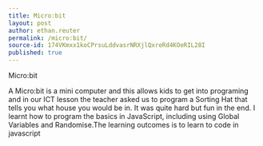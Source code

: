 ```yaml
---
title: Micro:bit
layout: post
author: ethan.reuter
permalink: /micro:bit/
source-id: 174VKmxx1koCPrsuLddvasrNRXjlQxreRd4KOeRIL28I
published: true
---
```

Micro:bit

A Micro:bit is a mini computer and this allows kids to get into programing and in our ICT lesson the teacher asked us to program a Sorting Hat that tells you what house you would be in. It was quite hard but fun in the end. I learnt how to program the basics in JavaScript, including using Global Variables and Randomise.The learning outcomes is to learn to code in javascript

